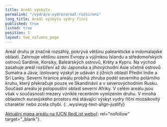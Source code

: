 ```yaml
---
title: Areál výskytu
permalink: "/vydra/o-vydre/areal-rozsireni"
long_title: Areál výskytu vydry říční
published: true
listed: true
position: 1
layout: two_columns_page
---
```

Areál druhu je značně rozsáhlý, pokrývá většinu palearktické a
indomalajské oblasti. Zahrnuje většinu území Evropy s výjimkou Islandu a
středomořských ostrovů Sardinie, Korsiky, Baleárských ostrovů, Kréty a
Kypru. Na východ zasahuje areál rozšíření až do Japonska a jihovýchodní
Asie včetně ostrovů Sumatra a Jáva; izolovaný výskyt je udáván z jižních
oblastí Přední Indie a Srí Lanky. Severní hranice areálu probíhá zhruba
podél severního polárního kruhu, který překračuje pouze ve Skandinávii a
v severovýchodním Rusku. Součástí areálu je polopouštní oblast severní
Afriky. V celém areálu jsou však v současnosti mezery vzniklé recentním
vymizením druhu. V mnoha oblastech eurasijského prostoru má stávající
výskyt vydry říční mozaikovitý charakter nebo zcela chybí.
{: .wysiwyg-text-align-justify}



[Aktuální mapa areálu na IUCN RedList webu][1]{: rel="nofollow"
target="_blank"}.

  




[1]: http://maps.iucnredlist.org/map.html?id=12419 "IUCN Lutra lutra map"
